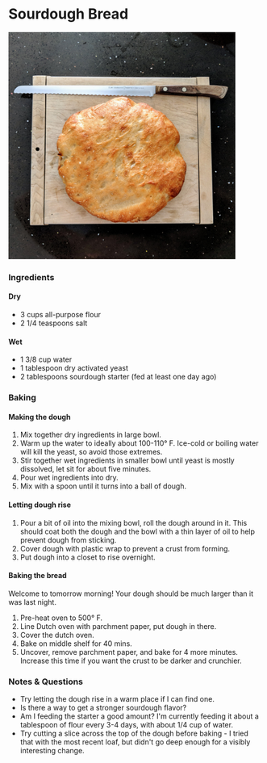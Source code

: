 # Sourdough Bread

<img alt="Baked Sourdough Boule" src="sourdough-bread.jpg" width=450 height=450/>

### Ingredients

#### Dry
- 3 cups all-purpose flour
- 2 1/4 teaspoons salt

#### Wet
- 1 3/8 cup water
- 1 tablespoon dry activated yeast
- 2 tablespoons sourdough starter (fed at least one day ago)

### Baking

#### Making the dough
1. Mix together dry ingredients in large bowl.
2. Warm up the water to ideally about 100-110° F. Ice-cold or boiling water will kill the yeast, so avoid those extremes.
2. Stir together wet ingredients in smaller bowl until yeast is mostly dissolved, let sit for about five minutes.
3. Pour wet ingredients into dry.
4. Mix with a spoon until it turns into a ball of dough.

#### Letting dough rise
1. Pour a bit of oil into the mixing bowl, roll the dough around in it. This should coat both the dough and the bowl with a thin layer of oil to help prevent dough from sticking.
2. Cover dough with plastic wrap to prevent a crust from forming.
3. Put dough into a closet to rise overnight.

#### Baking the bread
Welcome to tomorrow morning! Your dough should be much larger than it was last night.
1. Pre-heat oven to 500° F.
2. Line Dutch oven with parchment paper, put dough in there.
3. Cover the dutch oven.
3. Bake on middle shelf for 40 mins.
4. Uncover, remove parchment paper, and bake for 4 more minutes. Increase this time if you want the crust to be darker and crunchier.

### Notes & Questions
- Try letting the dough rise in a warm place if I can find one.
- Is there a way to get a stronger sourdough flavor?
- Am I feeding the starter a good amount? I'm currently feeding it about a tablespoon of flour every 3-4 days, with about 1/4 cup of water.
- Try cutting a slice across the top of the dough before baking - I tried that with the most recent loaf, but didn't go deep enough for a visibly interesting change.
